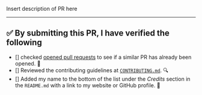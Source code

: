 Insert description of PR here

---

<!-- Thank you for contributing to this repo, it is much appreciated! 😊 -->

<!-- Before creating a PR, make sure to verify the following. -->

## ✅️ By submitting this PR, I have verified the following

* [] checked [opened pull requests](https://github.com/fvcproductions/fvcproductions.github.io/pulls?q=is%3Aopen+is%3Apr) to see if a similar PR has already been opened. 🤔️
* [] Reviewed the contributing guidelines at [`CONTRIBUTING.md`](https://github.com/fvcproductions/fvcproductions.github.io/.github/CONTRIBUTING.md). 🔍️
* [] Added my name to the bottom of the list under the _Credits_ section in the `README.md` with a link to my website or GitHub profile. 👥️
